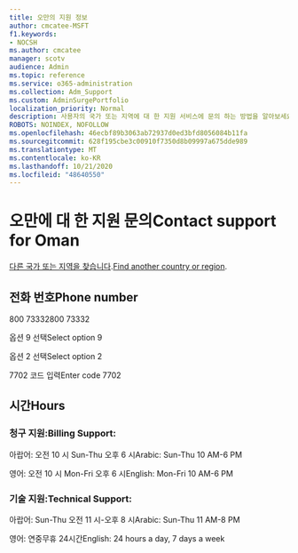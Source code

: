 ```yaml
---
title: 오만의 지원 정보
author: cmcatee-MSFT
f1.keywords:
- NOCSH
ms.author: cmcatee
manager: scotv
audience: Admin
ms.topic: reference
ms.service: o365-administration
ms.collection: Adm_Support
ms.custom: AdminSurgePortfolio
localization_priority: Normal
description: 사용자의 국가 또는 지역에 대 한 지원 서비스에 문의 하는 방법을 알아보세요.
ROBOTS: NOINDEX, NOFOLLOW
ms.openlocfilehash: 46ecbf89b3063ab72937d0ed3bfd8056084b11fa
ms.sourcegitcommit: 628f195cbe3c00910f7350d8b09997a675dde989
ms.translationtype: MT
ms.contentlocale: ko-KR
ms.lasthandoff: 10/21/2020
ms.locfileid: "48640550"
---
```

# <a name="contact-support-for-oman"></a><span data-ttu-id="ec13c-103">오만에 대 한 지원 문의</span><span class="sxs-lookup"><span data-stu-id="ec13c-103">Contact support for Oman</span></span>

<span data-ttu-id="ec13c-104">[다른 국가 또는 지역을 찾습니다](../contact-support-for-business-products.md).</span><span class="sxs-lookup"><span data-stu-id="ec13c-104">[Find another country or region](../contact-support-for-business-products.md).</span></span>

## <a name="phone-number"></a><span data-ttu-id="ec13c-105">전화 번호</span><span class="sxs-lookup"><span data-stu-id="ec13c-105">Phone number</span></span>
<span data-ttu-id="ec13c-106">800 73332</span><span class="sxs-lookup"><span data-stu-id="ec13c-106">800 73332</span></span>

<span data-ttu-id="ec13c-107">옵션 9 선택</span><span class="sxs-lookup"><span data-stu-id="ec13c-107">Select option 9</span></span>

<span data-ttu-id="ec13c-108">옵션 2 선택</span><span class="sxs-lookup"><span data-stu-id="ec13c-108">Select option 2</span></span>

<span data-ttu-id="ec13c-109">7702 코드 입력</span><span class="sxs-lookup"><span data-stu-id="ec13c-109">Enter code 7702</span></span>

## <a name="hours"></a><span data-ttu-id="ec13c-110">시간</span><span class="sxs-lookup"><span data-stu-id="ec13c-110">Hours</span></span>
### <a name="billing-support"></a><span data-ttu-id="ec13c-111">청구 지원:</span><span class="sxs-lookup"><span data-stu-id="ec13c-111">Billing Support:</span></span>

<span data-ttu-id="ec13c-112">아랍어: 오전 10 시 Sun-Thu 오후 6 시</span><span class="sxs-lookup"><span data-stu-id="ec13c-112">Arabic: Sun-Thu 10 AM-6 PM</span></span>

<span data-ttu-id="ec13c-113">영어: 오전 10 시 Mon-Fri 오후 6 시</span><span class="sxs-lookup"><span data-stu-id="ec13c-113">English: Mon-Fri 10 AM-6 PM</span></span>

### <a name="technical-support"></a><span data-ttu-id="ec13c-114">기술 지원:</span><span class="sxs-lookup"><span data-stu-id="ec13c-114">Technical Support:</span></span>

<span data-ttu-id="ec13c-115">아랍어: Sun-Thu 오전 11 시-오후 8 시</span><span class="sxs-lookup"><span data-stu-id="ec13c-115">Arabic: Sun-Thu 11 AM-8 PM</span></span>

<span data-ttu-id="ec13c-116">영어: 연중무휴 24시간</span><span class="sxs-lookup"><span data-stu-id="ec13c-116">English: 24 hours a day, 7 days a week</span></span>
